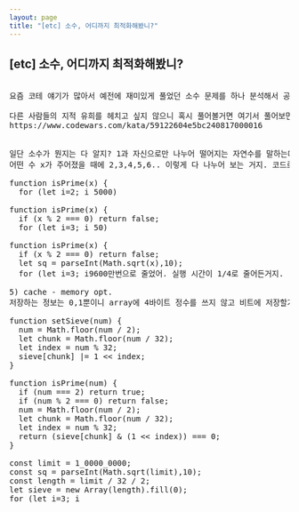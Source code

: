 ```yaml
---
layout: page
title: "[etc] 소수, 어디까지 최적화해봤니?"
---
```


## [etc] 소수, 어디까지 최적화해봤니?

<pre>

요즘 코테 얘기가 많아서 예전에 재미있게 풀었던 소수 문제를 하나 분석해서 공유해볼게.

다른 사람들의 지적 유희를 헤치고 싶지 않으니 혹시 풀어볼거면 여기서 풀어보면 돼. 난 참고로 3일 걸렸는데 마지막 최적화 부분이 도달하는데 좀 오래 걸렸어. 다만 제네레이터 문법이 나오는데 익숙치 않으면 낮은 단계부터 먼저 풀면서 적응해보면 될거야.
https://www.codewars.com/kata/59122604e5bc240817000016


일단 소수가 뭔지는 다 알지? 1과 자신으로만 나누어 떨어지는 자연수를 말하는데 보통 에라토스테네스의 체를 사용해.
어떤 수 x가 주어졌을 때에 2,3,4,5,6.. 이렇게 다 나누어 보는 거지. 코드로 하면 이렇게 돼.

function isPrime(x) {
  for (let i=2; i<x-1; i++) {
    if (x % i === 0) return false;
  }
  return true;
}

이 코드를 기준으로 여기서 어떻게 하면 더 빠르고, 더 적은 용량으로 실행할 수 있는지 최적화를 한번 진행해볼게.


1) 짝수면 거른다
x가 소수인 10007이라고 할 때에 loop는 10000번쯤 돌면서 확인하게돼. 근데 짝수는 어차피 2로 나누어지니까 여러번 확인하지 않아도 되겠지? 그럼 짝수인지 확인하는 구문을 추가해서 loop를 두 개씩 건너뛰어도 될거야. 그리고 시작점도 3으로 바꾸고. 이걸로 전체 loop가 절반쯤 줄었어. (10000 -> 5000)

function isPrime(x) {
  if (x % 2 === 0) return false;
  for (let i=3; i<x-1; i+=2) {
    if (x % i === 0) return false;
  }
  return true;
}

2) 제곱근 사용
소수는 1과 자신으로만 나누어 떨어지는 수라고 했는데 반대로 소수가 아니라면 a*b=x 라는거니까 a,b중에 작은 수 하나만 찾으면 되는거잖아? 그리고 저 a,b는 아무리 커도 자신의 제곱근을 넘어가진 않을테니 위에 예를 든 10007인 경우에 제곱근은 100.03... 라고 나오는데 소수점은 버리고 100으로 계산하면 5000번이 넘어가던 loop가 50번으로 확 줄게 돼. (5000 -> 50)

function isPrime(x) {
  if (x % 2 === 0) return false;
  let sq = parseInt(Math.sqrt(x),10);
  for (let i=3; i<sq; i+=2) {
    if (x % i === 0) return false;
  }
  return true;
}

3) cache 적용
근데 요청마다 매번 똑같은걸 계산하긴 싫잖아? 그래서 미리 계산해서 캐싱해볼거야.

이전에 만든 함수는 잊고 1억까지의 소수 테이블을 만들건데 전역 array인 sieve 변수를 하나 할당해서 여기에 소수가 아니면 1을 기록하는데 기본 원리는 에라토스테네스의 체랑 동일해. i가 3이면 3,6,9.. i가 5면 5,10,15..를 sieve 인덱스에 1로 마킹하는거야. 

const limit = 1_0000_0000;
const sq = parseInt(Math.sqrt(limit),10);
let sieve = new Array(limit).fill(0);
for (let i=3; i<sq; i+=2) {
  for (let k=i*i; k<limit; k+=i) {
    sieve[k] = 1;
  }
}

이렇게 하면 1억까지 캐싱하는데 전체 loop가 3억9천만번 정도 돌게 돼. 다음 단계에서는 이걸 좀 더 줄여볼거야.

4) cache - looping opt.
일단 i가 3일 때에 3,6,9..마다 체크하는 부분을 보면 짝수를 곱할 때는 굳이 마킹하지 않아도 되니까 3,9,15,21마다 체크하게 k+=i*2를 해주고, i가 3일 때에도 9일 때에도 마킹하는 수열은 동일할거잖아? 그럼 자신이 이미 마킹되어 있으면 그 이후로 안해도 되니까 내가 소수가 아니면 건너뛰는 부분을 넣어보자고. 

const limit = 1_0000_0000;
const sq = parseInt(Math.sqrt(limit),10);
let sieve = new Array(limit).fill(0);
for (let i=3; i<sq; i+=2) {
  if (sieve[i] === 1) continue;
  for (let k=i*i; k<limit; k+=i*2) {
    sieve[k] = 1;
  }
}

이 최적화로 loop 횟수가 3억9천만->9600만번으로 줄었어. 실행 시간이 1/4로 줄어든거지.

5) cache - memory opt.
저장하는 정보는 0,1뿐이니 array에 4바이트 정수를 쓰지 않고 비트에 저장할거야. 그럼 숫자 하나에 32개의 정보를 담을 수 있겠지? 그리고 생각해보면 짝수 배열은 아예 담을 필요가 없잖아? 호출부에서 2랑 짝수인 부분만 예외로 미리 처리하면 되니까. 이 부분도 줄여보자고. 근데 코드에 비트 연산이 섞여있으면 괜히 복잡해보이니까 isPrime, setSieve 함수로 분리해서 추가해볼게.

function setSieve(num) {
  num = Math.floor(num / 2);
  let chunk = Math.floor(num / 32);
  let index = num % 32;
  sieve[chunk] |= 1 << index;
}

function isPrime(num) {
  if (num === 2) return true;
  if (num % 2 === 0) return false;
  num = Math.floor(num / 2);
  let chunk = Math.floor(num / 32);
  let index = num % 32;
  return (sieve[chunk] & (1 << index)) === 0;
}

const limit = 1_0000_0000;
const sq = parseInt(Math.sqrt(limit),10);
const length = limit / 32 / 2;
let sieve = new Array(length).fill(0);
for (let i=3; i<sq; i+=2) {
  if (!isPrime(i)) continue;
  for (let k=i*i; k<limit; k+=i*2) {
    setSieve(k);
  }
}

이렇게 해서 기존에 400MB를 소비했던 cache 객체가 6.2MB로 줄어들었어. 


여기서 조금 더 최적화하면 가독성을 살짝 헤치겠지만 더 빠르긴 할거야. chunk, index구하는 부분을 비트 연산으로 바꾼다던가 isPrime에서 cache 호출용을 분리해서 사용한다던가 등등. (2, 짝수 확인 부분 분리)
문제와는 상관없지만 조금 더 확장해 볼 부분으로는 정적 배열만 사용했는데 동적으로 캐싱하는 부분이 늘어날 때에 설계를 어떻게 할 것인가 (memoization), N번째 소수를 찾는 요구사항에는 어떻게 구현할 것인가 같은 것도 생각해보면 재미있고.

이 문제가 재미있던건 실무에서도 긴 flag용 배열을 bit로 바꿔서 공간 효율화를 추구할 경우가 가끔 있어서 꽤 좋은 문제라고 생각했어. 그리고 문제의 요구사항과 제한사항을 명확히 이해하고 있어야 풀 수 있는 부분도 참신했고. 난 왠지 문제 설명만 한페이지 가득 있는 코테를 보면 좀 지치더라. 이런 간단하면서도 자유분방한 문제가 좋은듯.

써놓고 다시 한번 쭉 읽어보니 다들 조금만 고민하면 답할 수 있는건데 괜히 썼나 싶기도 한데 그냥 출근길에 가볍게 읽어줘.

이전글: https://frogred8.github.io/
#frogred8 #codetest #prime
